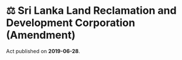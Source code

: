 # ⚖️  Sri Lanka Land Reclamation and Development Corporation (Amendment)

Act published on **2019-06-28**.
